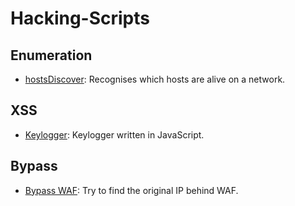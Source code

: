 # Hacking-Scripts

## Enumeration
- [hostsDiscover](https://github.com/x4v1l0k/Hacking-Scripts/blob/main/Enumeration/hostsDiscover.py): Recognises which hosts are alive on a network.

## XSS
- [Keylogger](https://github.com/x4v1l0k/Hacking-Scripts/tree/main/XSS/Keylogger): Keylogger written in JavaScript.

## Bypass
- [Bypass WAF](https://github.com/x4v1l0k/Hacking-Scripts/blob/main/Bypass/Bypass-WAF/bypass-waf.sh): Try to find the original IP behind WAF.
